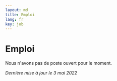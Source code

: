 ```yaml
---
layout: md
title: Emploi
lang: fr
key: job
---
```


# Emploi

Nous n'avons pas de poste ouvert pour le moment.

*Dernière mise à jour le 3 mai 2022*
